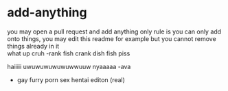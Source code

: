 # add-anything
 you may open a pull request and add anything
 only rule is you can only add onto things, you may edit this readme for example but you cannot remove things already in it 
 <br> what up cruh -rank fish
 crank dish fish piss



 haiiiii uwuwuwuwuwuwwuuw nyaaaaa -ava 
 - gay furry porn sex hentai editon (real)
